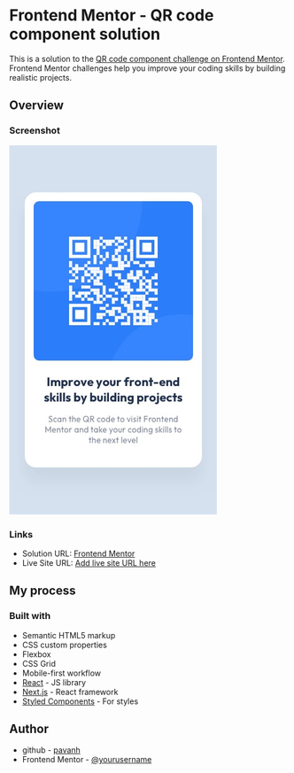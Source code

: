 # Frontend Mentor - QR code component solution

This is a solution to the [QR code component challenge on Frontend Mentor](https://www.frontendmentor.io/challenges/qr-code-component-iux_sIO_H). Frontend Mentor challenges help you improve your coding skills by building realistic projects. 

## Overview

### Screenshot

![mobile](mobile-design.jpg)


### Links

- Solution URL: [Frontend Mentor]([https://your-solution-url.com](https://www.frontendmentor.io/solutions/-frontend-mentor-qr-code-component-solution-rkmc5CuL5#comment-62b15f2b38517877b39cb90a))
- Live Site URL: [Add live site URL here](https://your-live-site-url.com)

## My process

### Built with

- Semantic HTML5 markup
- CSS custom properties
- Flexbox
- CSS Grid
- Mobile-first workflow
- [React](https://reactjs.org/) - JS library
- [Next.js](https://nextjs.org/) - React framework
- [Styled Components](https://styled-components.com/) - For styles




## Author

- github - [pavanh](https://www.your-site.com)
- Frontend Mentor - [@yourusername](https://www.frontendmentor.io/profile/yourusername)



